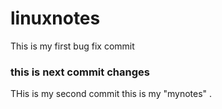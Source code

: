 # linuxnotes
This is my first bug fix commit 
### this is next commit changes
THis is my second commit 
this is my "mynotes" .